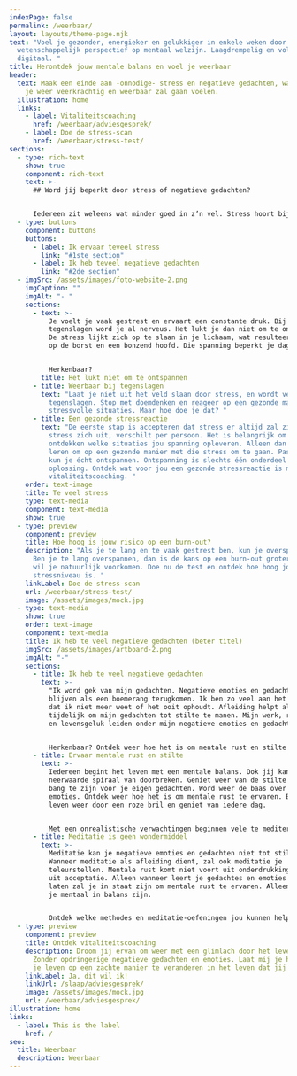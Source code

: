 ```yaml
---
indexPage: false
permalink: /weerbaar/
layout: layouts/theme-page.njk
text: "Voel je gezonder, energieker en gelukkiger in enkele weken door een uniek
  wetenschappelijk perspectief op mentaal welzijn. Laagdrempelig en volledig
  digitaal. "
title: Herontdek jouw mentale balans en voel je weerbaar
header:
  text: Maak een einde aan -onnodige- stress en negatieve gedachten, waardoor jij
    je weer veerkrachtig en weerbaar zal gaan voelen.
  illustration: home
  links:
    - label: Vitaliteitscoaching
      href: /weerbaar/adviesgesprek/
    - label: Doe de stress-scan
      href: /weerbaar/stress-test/
sections:
  - type: rich-text
    show: true
    component: rich-text
    text: >-
      ## Word jij beperkt door stress of negatieve gedachten?


      Iedereen zit weleens wat minder goed in z’n vel. Stress hoort bij het leven, maar het mag je niet belemmeren in je dagelijkse bezigheden. Naast gepieker en stress kunnen negatieve emoties en gedachten je ook in de weg staan. Waar loop jij tegen aan: stress of negatieve gedachten?
  - type: buttons
    component: buttons
    buttons:
      - label: Ik ervaar teveel stress
        link: "#1ste section"
      - label: Ik heb teveel negatieve gedachten
        link: "#2de section"
  - imgSrc: /assets/images/foto-website-2.png
    imgCaption: ""
    imgAlt: "- "
    sections:
      - text: >-
          Je voelt je vaak gestrest en ervaart een constante druk. Bij kleine
          tegenslagen word je al nerveus. Het lukt je dan niet om te ontspannen.
          De stress lijkt zich op te slaan in je lichaam, wat resulteert in druk
          op de borst en een bonzend hoofd. Die spanning beperkt je dagelijks. 


          Herkenbaar?
        title: Het lukt niet om te ontspannen
      - title: Weerbaar bij tegenslagen
        text: "Laat je niet uit het veld slaan door stress, en wordt veerkrachtiger bij
          tegenslagen. Stop met doemdenken en reageer op een gezonde manier op
          stressvolle situaties. Maar hoe doe je dat? "
      - title: Een gezonde stressreactie
        text: "De eerste stap is accepteren dat stress er altijd zal zijn. Hoe die
          stress zich uit, verschilt per persoon. Het is belangrijk om te
          ontdekken welke situaties jou spanning opleveren. Alleen dan kun je
          leren om op een gezonde manier met die stress om te gaan. Pas daarna
          kun je écht ontspannen. Ontspanning is slechts één onderdeel van de
          oplossing. Ontdek wat voor jou een gezonde stressreactie is met
          vitaliteitscoaching. "
    order: text-image
    title: Te veel stress
    type: text-media
    component: text-media
    show: true
  - type: preview
    component: preview
    title: Hoe hoog is jouw risico op een burn-out?
    description: "Als je te lang en te vaak gestrest ben, kun je overspannen raken.
      Ben je te lang overspannen, dan is de kans op een burn-out groter. En dat
      wil je natuurlijk voorkomen. Doe nu de test en ontdek hoe hoog jouw
      stressniveau is. "
    linkLabel: Doe de stress-scan
    url: /weerbaar/stress-test/
    image: /assets/images/mock.jpg
  - type: text-media
    show: true
    order: text-image
    component: text-media
    title: Ik heb te veel negatieve gedachten (beter titel)
    imgSrc: /assets/images/artboard-2.png
    imgAlt: "-"
    sections:
      - title: Ik heb te veel negatieve gedachten
        text: >-
          "Ik word gek van mijn gedachten. Negatieve emoties en gedachten
          blijven als een boemerang terugkomen. Ik ben zo veel aan het piekeren
          dat ik niet meer weet of het ooit ophoudt. Afleiding helpt allen
          tijdelijk om mijn gedachten tot stilte te manen. Mijn werk, relaties
          en levensgeluk leiden onder mijn negatieve emoties en gedachten."


          Herkenbaar? Ontdek weer hoe het is om mentale rust en stilte te ervaren. Laat je niet teisteren door je negatieve gedachten.
      - title: Ervaar mentale rust en stilte
        text: >-
          Iedereen begint het leven met een mentale balans. Ook jij kan de
          neerwaarde spiraal van doorbreken. Geniet weer van de stilte zonder
          bang te zijn voor je eigen gedachten. Word weer de baas over je eigen
          emoties. Ontdek weer hoe het is om mentale rust te ervaren. Bekijk het
          leven weer door een roze bril en geniet van iedere dag. 


          Met een onrealistische verwachtingen beginnen vele te mediteren. Op zoek naar een verborgen zelf of een oefening die je emoties en gedachten uit zet.
      - title: Meditatie is geen wondermiddel
        text: >-
          Meditatie kan je negatieve emoties en gedachten niet tot stilte manen.
          Wanneer meditatie als afleiding dient, zal ook meditatie je
          teleurstellen. Mentale rust komt niet voort uit onderdrukking, maar
          uit acceptatie. Alleen wanneer leert je gedachtes en emoties toe te
          laten zal je in staat zijn om mentale rust te ervaren. Alleen dan zal
          je mentaal in balans zijn. 


          Ontdek welke methodes en meditatie-oefeningen jou kunnen helpen op weg naar mentale balans.
  - type: preview
    component: preview
    title: Ontdek vitaliteitscoaching
    description: Droom jij ervan om weer met een glimlach door het leven te gaan.
      Zonder opdringerige negatieve gedachten en emoties. Laat mij je helpen om
      je leven op een zachte manier te veranderen in het leven dat jij verdient.
    linkLabel: Ja, dit wil ik!
    linkUrl: /slaap/adviesgesprek/
    image: /assets/images/mock.jpg
    url: /weerbaar/adviesgesprek/
illustration: home
links:
  - label: This is the label
    href: /
seo:
  title: Weerbaar
  description: Weerbaar
---
```

